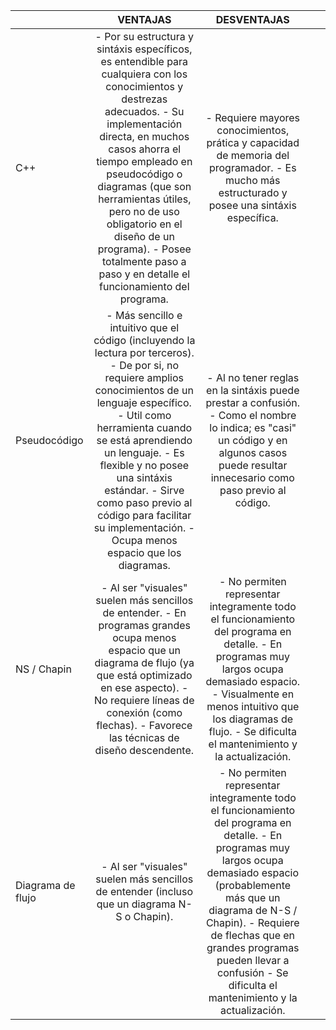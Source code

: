 
|                   |                                                                                                                                                                                           VENTAJAS                                                                                                                                                                                           |                                                                                                                                                         DESVENTAJAS                                                                                                                                                        |   |   |
|-------------------|:--------------------------------------------------------------------------------------------------------------------------------------------------------------------------------------------------------------------------------------------------------------------------------------------------------------------------------------------------------------------------------------------:|:--------------------------------------------------------------------------------------------------------------------------------------------------------------------------------------------------------------------------------------------------------------------------------------------------------------------------:|---|---|
|        C++        | - Por su estructura y sintáxis específicos, es entendible para cualquiera con los conocimientos y destrezas adecuados. - Su implementación directa, en muchos casos ahorra el tiempo empleado en pseudocódigo o diagramas (que son herramientas útiles, pero no de uso obligatorio en el diseño de un programa). - Posee totalmente paso a paso y en detalle el funcionamiento del programa. | - Requiere mayores conocimientos, prática y capacidad de memoria del programador. - Es mucho más estructurado y posee una sintáxis específica.                                                                                                                                                                             |   |   |
|    Pseudocódigo   | - Más sencillo e intuitivo que el código (incluyendo la lectura por terceros). - De por si, no requiere amplios conocimientos de un lenguaje específico. - Util como herramienta cuando se está aprendiendo un lenguaje. - Es flexible y no posee una sintáxis estándar. - Sirve como paso previo al código para facilitar su implementación. - Ocupa menos espacio que los diagramas.       | - Al no tener reglas en la sintáxis puede prestar a confusión. - Como el nombre lo indica; es "casi" un código y en algunos casos puede resultar innecesario como paso previo al código.                                                                                                                                   |   |   |
|    NS / Chapin    | - Al ser "visuales" suelen más sencillos de entender. - En programas grandes ocupa menos espacio que un diagrama de flujo (ya que está optimizado en ese aspecto). - No requiere líneas de conexión (como flechas). - Favorece las técnicas de diseño descendente.                                                                                                                           | - No permiten representar integramente todo el funcionamiento del programa en detalle. - En programas muy largos ocupa demasiado espacio. - Visualmente en menos intuitivo que los diagramas de flujo. - Se dificulta el mantenimiento y la actualización.                                                                 |   |   |
| Diagrama de flujo | - Al ser "visuales" suelen más sencillos de entender (incluso que un diagrama N-S o Chapin).                                                                                                                                                                                                                                                                                                 | - No permiten representar integramente todo el funcionamiento del programa en detalle. - En programas muy largos ocupa demasiado espacio (probablemente más que un diagrama de N-S / Chapin). - Requiere de flechas que en grandes programas pueden llevar a confusión - Se dificulta el mantenimiento y la actualización. |   |   |
